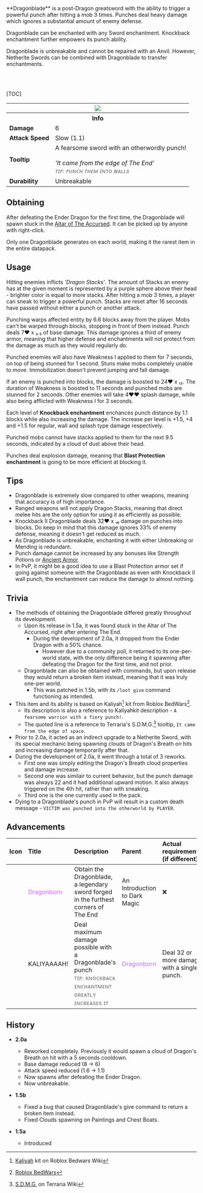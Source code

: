 <div class="result kohara-infobox-grid" markdown>
<div markdown class="kohara-infobox-text">
**Dragonblade** is a post-Dragon greatsword with the ability to trigger a powerful punch after hitting a mob 3 times. Punches deal heavy damage which ignores a substantial amount of enemy defense.

<i class="icon-minecraft icon-minecraft-enchanted-book"></i> Dragonblade can be enchanted with any Sword enchantment. Knockback enchantment further empowers its punch ability.

<i class="icon-minecraft icon-minecraft-anvil"></i> Dragonblade is unbreakable and cannot be repaired with an Anvil. However, <i class="icon-minecraft icon-minecraft-netherite-sword"></i>Netherite Swords can be combined with Dragonblade to transfer enchantments.

<br><br>

[TOC]

</div>
<div class="kohara-infobox-table">
  <table id="kohara-infobox--item">
	<tr>
		<th colspan="2" class="kohara-infobox--top-image"><img src="../../assets/items/dragonblade.png"></th>
	</tr>
	<tr>
		<th colspan="2">Info</th>
	</tr>
	<tr>
		<td><b>Damage</b></td>
		<td>6</td>
	</tr>
	<tr>
		<td><b>Attack Speed</b></td>
		<td>Slow (1.1)</td>
	</tr>
	<tr>
		<td><b>Tooltip</b></td>
		<td>
		A fearsome sword with an otherwordly punch!
		<br><br>
		<i>'It came from the edge of The End'</i>
		<br>
		<i style="color: #727272;">ᴛɪᴘ: ᴘᴜɴᴄʜ ᴛʜᴇᴍ ɪɴᴛᴏ ᴡᴀʟʟs</i>
		</td>
	</tr>
	<tr>
		<td><b>Durability</b></td>
		<td>Unbreakable</td>
	</tr>
</table>
</div>
</div>

## Obtaining
After defeating the Ender Dragon for the first time, the Dragonblade will spawn stuck in the [Altar of The Accursed](../mechanics/altar_of_the_accursed). It can be picked up by anyone with right-click.

Only one Dragonblade generates on each world, making it the rarest item in the entire datapack.

## Usage
Hitting enemies inflicts *'Dragon Stacks'*. The amount of Stacks an enemy has at the given moment is represented by a purple sphere above their head - brighter color is equal to more stacks. After hitting a mob 3 times, a player can sneak to trigger a powerful punch. Stacks are reset after 16 seconds have passed without either a punch or another attack.

Punching warps affected entity by 6.6 blocks away from the player. Mobs can't be warped through blocks, stopping in front of them instead. Punch deals 7:heart: х ₃.₅ of base damage. This damage ignores a third of enemy armor, meaning that higher defense and enchantments will not protect from the damage as much as they would regularly do.

Punched enemies will also have Weakness I applied to them for 7 seconds, on top of being stunned for 1 second. Stuns make mobs completely unable to move. Immobilization doesn't prevent jumping and fall damage.

If an enemy is punched into blocks, the damage is boosted to 24:heart: x ₁₂. The duration of Weakness is boosted to 11 seconds and punched mobs are stunned for 2 seconds. Other enemies will take 4:heart::heart: splash damage, while also being afflicted with Weakness I for 3 seconds.

Each level of **Knockback enchantment** enchances punch distance by 1.1 blocks while also increasing the damage. The increase per level is +1.5, +4 and +1.5 for regular, wall and splash type damage respectively.

Punched mobs cannot have stacks applied to them for the next 9.5 seconds, indicated by a cloud of dust above their head.

Punches deal explosion damage, meaning that **Blast Protection enchantment** is going to be more efficient at blocking it.

## Tips
- Dragonblade is extremely slow compared to other weapons, meaning that accuracy is of high importance.
- Ranged weapons will not apply Dragon Stacks, meaning that direct melee hits are the only option for using it as efficiently as possible.
- Knockback II <i class="icon-stellarity icon-stellarity-dragonblade"></i>Dragonblade deals 32:heart: х ₁₆ damage on punches into blocks. Do keep in mind that this damage ignores 33% of enemy defense, meaning it doesn't get reduced as much.
- As Dragonblade is unbreakable, enchanting it with either Unbreaking or Mending is redundant.
- Punch damage cannot be increased by any bonuses like Strength Potions or [Ancient Armor](armor/ancient_armor.md)
- In PvP, it might be a good idea to use a Blast Protection armor set if going against someone with the Dragonblade as even with Knockback II wall punch, the enchantment can reduce the damage to almost nothing.

## Trivia
- The methods of obtaining the Dragonblade differed greatly throughout its development.
    - Upon its release in 1.5a, it was found stuck in the Altar of The Accursed, right after entering The End.
        - During the development of 2.0a, it dropped from the Ender Dragon with a 50% chance.
            - However due to a community poll, it returned to its one-per-world state, with the only difference being it spawning after defeating the Dragon for the first time, and not prior.
    - Dragonblade can also be obtained with commands, but upon release they would return a broken item instead, meaning that it was truly one-per world.
        - This was patched in 1.5b, with its `/loot give` command functioning as intended.
- This item and its ability is based on Kaliyah[^1] kit from Roblox BedWars[^2].
    - Its description is also a reference to Kaliyahkit description - `A fearsome warrior with a fiery punch!`.
    - The quoted line is a reference to Terraria's S.D.M.G.[^3] tooltip, `It came from the edge of space`.
- Prior to 2.0a, it acted as an indirect upgrade to a Netherite Sword, with its special mechanic being spawning clouds of Dragon's Breath on hits and increasing damage temporarily after that.
- During the development of 2.0a, it went through a total of 3 reworks.
    - First one was simply editing the Dragon's Breath cloud properties and damage increase.
    - Second one was similair to current behavior, but the punch damage was always 22 and it had additional upward motion. It also always triggered on the 4th hit, rather than with sneaking.
    - Third one is the one currently used in the pack.
- Dying to a Dragonblade's punch in PvP will result in a custom death message - `VICTIM was punched into the otherworld by PLAYER`.

## Advancements
| Icon | Title | Description | Parent | Actual requirements (if different) | Resource Location |
| :--- | :--- | :--- | :--- | :--- | :--- |
| <div class="adv-div"><i class="adv adv-task"></i><i class="icon-adv icon-stellarity icon-stellarity-dragonblade"></i></div> | <span style="color: #CD6AFF;">Dragonborn</span> | Obtain the Dragonblade, a legendary sword forged in the furthest corners of The End | An Introduction to Dark Magic | :x: | `stellarity:aota/obtain_draonblade` |
| <div class="adv-div"><i class="adv adv-task"></i><i class="icon-adv icon-stellarity icon-stellarity-dragonblade"></i></div> | KALIYAAAAH! | Deal maximum damage possible with a Dragonblade's punch<br><span style="color: #727272">ᴛɪᴘ: ᴋɴᴏᴄᴋʙᴀᴄᴋ ᴇɴᴄʜᴀɴᴛᴍᴇɴᴛ ɢʀᴇᴀᴛʟʏ ɪɴᴄʀᴇᴀѕᴇѕ ɪᴛ</span> | <span style="color: #CD6AFF;">Dragonborn</span> | Deal 32 or more damage with a single punch. | `stellarity:aota/kaliyah` |

## History
- **2.0a**
	- Reworked completely. Previously it would spawn a cloud of Dragon's Breath on hit with a 5 seconds cooldown.
	- Base damage reduced (8 -> 6)
	- Attack speed reduced (1.6 -> 1.1)
	- Now spawns after defeating the Ender Dragon.
	- Now unbreakable.

- **1.5b**
    - Fixed a bug that caused Dragonblade's give command to return a broken item instead.
    - Fixed Clouds spawning on Paintings and Chest Boats.

- **1.5a**
	- Introduced

[^1]: [Kaliyah](https://robloxbedwars.fandom.com/wiki/Kaliyah) kit on Roblox Bedwars Wiki
[^2]: [Roblox BedWars](https://www.roblox.com/games/6872265039/)
[^3]: [S.D.M.G.](https://terraria.wiki.gg/wiki/S.D.M.G.) on Terraria Wiki

